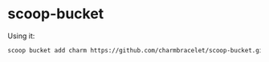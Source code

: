 # scoop-bucket

Using it:

```sh
scoop bucket add charm https://github.com/charmbracelet/scoop-bucket.git
```
